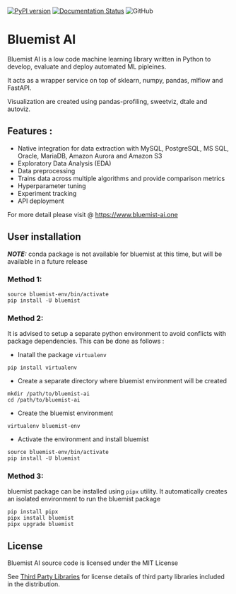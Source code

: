 [![PyPI version](https://badge.fury.io/py/bluemist.svg)](https://badge.fury.io/py/bluemist)
[![Documentation Status](https://readthedocs.org/projects/bluemist-ai/badge/?version=latest)](https://bluemist-ai.readthedocs.io/en/latest/?badge=latest)
![GitHub](https://img.shields.io/github/license/shashanka89/bluemist-ai)

# Bluemist AI

Bluemist AI is a low code machine learning library written in Python to develop, evaluate and deploy automated ML
pipleines. 

It acts as a wrapper service on top of sklearn, numpy, pandas, mlflow and FastAPI.

Visualization are created using pandas-profiling, sweetviz, dtale and autoviz. 

## Features :
- Native integration for data extraction with MySQL, PostgreSQL, MS SQL, Oracle, MariaDB, Amazon Aurora and Amazon S3
- Exploratory Data Analysis (EDA)
- Data preprocessing
- Trains data across multiple algorithms and provide comparison metrics
- Hyperparameter tuning
- Experiment tracking
- API deployment

For more detail please visit @ https://www.bluemist-ai.one

## User installation

**_NOTE:_**  conda package is not available for bluemist at this time, but will be available in a future release

### Method 1:

```{python}
source bluemist-env/bin/activate
pip install -U bluemist
```

### Method 2:
It is advised to setup a separate python environment to avoid conflicts with package dependencies. 
This can be done as follows :

- Inatall the package ``virtualenv``

```{python}
pip install virtualenv
```

- Create a separate directory where bluemist environment will be created
```{python}
mkdir /path/to/bluemist-ai
cd /path/to/bluemist-ai
```

- Create the bluemist environment
```{python}
virtualenv bluemist-env
```

- Activate the environment and install bluemist
```{python}
source bluemist-env/bin/activate
pip install -U bluemist
```

### Method 3:

bluemist package can be installed using ``pipx`` utility. It automatically creates an isolated environment to run the
bluemist package
```{python}
pip install pipx
pipx install bluemist
pipx upgrade bluemist
```


## License

Bluemist AI source code is licensed under the MIT License

See [Third Party Libraries](https://github.com/mist-projects/bluemist-ai/wiki/Third-Part-Libraries) for license details of third party libraries included in the distribution.
